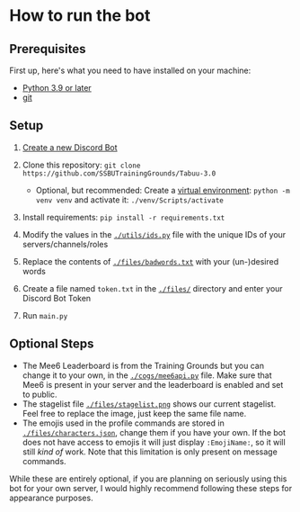 # How to run the bot

## Prerequisites

First up, here's what you need to have installed on your machine:

- [Python 3.9 or later](https://www.python.org/downloads/)
- [git](https://git-scm.com/)

## Setup

1) [Create a new Discord Bot](https://discord.com/developers/applications)  
2) Clone this repository: `git clone https://github.com/SSBUTrainingGrounds/Tabuu-3.0`

    - Optional, but recommended: Create a [virtual environment](https://docs.python.org/3/tutorial/venv.html): `python -m venv venv` and activate it: `./venv/Scripts/activate`

3) Install requirements: `pip install -r requirements.txt`
4) Modify the values in the [`./utils/ids.py`](utils/ids.py) file with the unique IDs of your servers/channels/roles  
5) Replace the contents of [`./files/badwords.txt`](files/badwords.txt) with your (un-)desired words  
6) Create a file named `token.txt` in the [`./files/`](files/) directory and enter your Discord Bot Token  
7) Run `main.py` 

## Optional Steps

- The Mee6 Leaderboard is from the Training Grounds but you can change it to your own, in the [`./cogs/mee6api.py`](cogs/mee6api.py) file. Make sure that Mee6 is present in your server and the leaderboard is enabled and set to public.  
- The stagelist file [`./files/stagelist.png`](files/stagelist.png) shows our current stagelist. Feel free to replace the image, just keep the same file name.  
- The emojis used in the profile commands are stored in [`./files/characters.json`](files/characters.json), change them if you have your own. If the bot does not have access to emojis it will just display `:EmojiName:`, so it will still *kind of* work. Note that this limitation is only present on message commands.  

While these are entirely optional, if you are planning on seriously using this bot for your own server, I would highly recommend following these steps for appearance purposes.  
